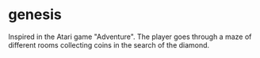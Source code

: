 # genesis
Inspired in the Atari game "Adventure". The player goes through a maze of different rooms collecting coins in the search of the diamond.
